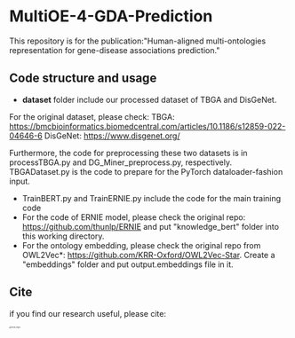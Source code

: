 # MultiOE-4-GDA-Prediction

This repository is for the publication:"Human-aligned multi-ontologies representation for gene-disease associations prediction."

## Code structure and usage
- **dataset** folder include our processed dataset of TBGA and DisGeNet.

For the original dataset, please check:
TBGA: https://bmcbioinformatics.biomedcentral.com/articles/10.1186/s12859-022-04646-6
DisGeNet: https://www.disgenet.org/

Furthermore, the code for preprocessing these two datasets is in processTBGA.py and DG_Miner_preprocess.py, respectively. TBGADataset.py is the code to prepare for the PyTorch dataloader-fashion input.

- TrainBERT.py and TrainERNIE.py include the code for the main training code
- For the code of ERNIE model, please check the original repo: https://github.com/thunlp/ERNIE and put "knowledge_bert" folder into this working directory.
- For the ontology embedding, please check the original repo from OWL2Vec*: https://github.com/KRR-Oxford/OWL2Vec-Star. Create a "embeddings" folder and put output.embeddings file in it.

## Cite
if you find our research useful, please cite: 



<img src="/home/yihao/SCAI/scai_logo.svg" alt="scai_logo" style="zoom:25%;" />
